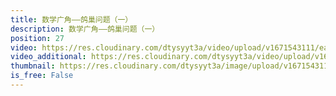 ```yaml
---
title: 数学广角——鸽巢问题（一）
description: 数学广角——鸽巢问题（一）
position: 27
video: https://res.cloudinary.com/dtysyyt3a/video/upload/v1671543111/easymath/6年级下/05单元鸽巢问题/m3knjrao6lorolesdznr.mp4
video_additional: https://res.cloudinary.com/dtysyyt3a/video/upload/v1671543125/easymath/6年级下/05单元鸽巢问题/每课一题的解答视频/ugdehoxlj1m2jobsmxve.mp4
thumbnail: https://res.cloudinary.com/dtysyyt3a/image/upload/v1671543114/easymath/6年级下/05单元鸽巢问题/q4bqiesw2mwba6ek6xwi.png
is_free: False
---
```

